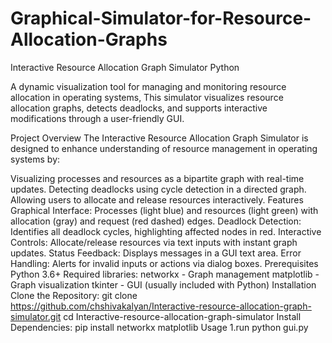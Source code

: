 # Graphical-Simulator-for-Resource-Allocation-Graphs
Interactive Resource Allocation Graph Simulator
Python

A dynamic visualization tool for managing and monitoring resource allocation in operating systems, This simulator visualizes resource allocation graphs, detects deadlocks, and supports interactive modifications through a user-friendly GUI.

Project Overview
The Interactive Resource Allocation Graph Simulator is designed to enhance understanding of resource management in operating systems by:

Visualizing processes and resources as a bipartite graph with real-time updates.
Detecting deadlocks using cycle detection in a directed graph.
Allowing users to allocate and release resources interactively.
Features
Graphical Interface: Processes (light blue) and resources (light green) with allocation (gray) and request (red dashed) edges.
Deadlock Detection: Identifies all deadlock cycles, highlighting affected nodes in red.
Interactive Controls: Allocate/release resources via text inputs with instant graph updates.
Status Feedback: Displays messages in a GUI text area.
Error Handling: Alerts for invalid inputs or actions via dialog boxes.
Prerequisites
Python 3.6+
Required libraries:
networkx - Graph management
matplotlib - Graph visualization
tkinter - GUI (usually included with Python)
Installation
Clone the Repository:
git clone https://github.com/chshivakalyan/Interactive-resource-allocation-graph-simulator.git
cd Interactive-resource-allocation-graph-simulator
Install Dependencies: pip install networkx matplotlib
Usage 1.run python gui.py
